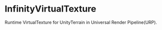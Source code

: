 # InfinityVirtualTexture
Runtime VirtualTexture for UnityTerrain in Universal Render Pipeline(URP).
